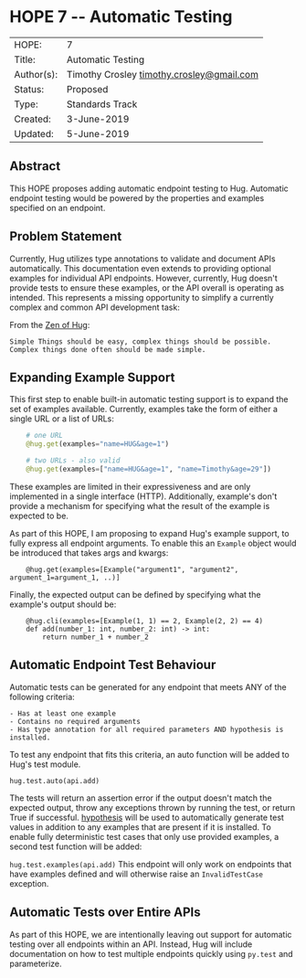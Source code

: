 # HOPE 7 -- Automatic Testing

|             |                                             |
| ------------| ------------------------------------------- |
| HOPE:       | 7                                           |
| Title:      | Automatic Testing                           |
| Author(s):  | Timothy Crosley <timothy.crosley@gmail.com> |
| Status:     | Proposed                                    |
| Type:       | Standards Track                             |
| Created:    | 3-June-2019                                 |
| Updated:    | 5-June-2019                                 |

## Abstract

This HOPE proposes adding automatic endpoint testing to Hug.
Automatic endpoint testing would be powered by the properties and examples specified on an endpoint.

## Problem Statement

Currently, Hug utilizes type annotations to validate and document APIs automatically.
This documentation even extends to providing optional examples for individual API endpoints.
However, currently, Hug doesn't provide tests to ensure these examples, or the API overall is operating as intended.
This represents a missing opportunity to simplify a currently complex and common API development task:

From the [Zen of Hug](https://github.com/hugapi/HOPE/blob/master/all/HOPE-20--The-Zen-of-Hug.md):

```
Simple Things should be easy, complex things should be possible.
Complex things done often should be made simple.

```

## Expanding Example Support

This first step to enable built-in automatic testing support is to expand the set of examples available.
Currently, examples take the form of either a single URL or a list of URLs:

```python
    # one URL
    @hug.get(examples="name=HUG&age=1")

    # two URLs - also valid
    @hug.get(examples=["name=HUG&age=1", "name=Timothy&age=29"])
```

These examples are limited in their expressiveness and are only implemented in a single interface (HTTP).
Additionally, example's don't provide a mechanism for specifying what the result of the example is expected to be.

As part of this HOPE, I am proposing to expand Hug's example support, to fully express all endpoint arguments.
To enable this an `Example` object would be introduced that takes args and kwargs:

```
    @hug.get(examples=[Example("argument1", "argument2", argument_1=argument_1, ..)]
```

Finally, the expected output can be defined by specifying what the example's output should be:

```
    @hug.cli(examples=[Example(1, 1) == 2, Example(2, 2) == 4)
    def add(number_1: int, number_2: int) -> int:
        return number_1 + number_2
```

## Automatic Endpoint Test Behaviour

Automatic tests can be generated for any endpoint that meets ANY of the following criteria:

    - Has at least one example
    - Contains no required arguments
    - Has type annotation for all required parameters AND hypothesis is installed.

To test any endpoint that fits this criteria, an auto function will be added to Hug's test module.

```hug.test.auto(api.add)```

The tests will return an assertion error if the output doesn't match the expected output, throw any exceptions thrown by running the test, or return True if successful.
[hypothesis](https://hypothesis.readthedocs.io/en/latest/) will be used to automatically generate test values in addition to any examples that are present if it is installed.
To enable fully deterministic test cases that only use provided examples, a second test function will be added:

```hug.test.examples(api.add)```
This endpoint will only work on endpoints that have examples defined and will otherwise raise an `InvalidTestCase` exception.

## Automatic Tests over Entire APIs

As part of this HOPE, we are intentionally leaving out support for automatic testing over all endpoints within an API.
Instead, Hug will include documentation on how to test multiple endpoints quickly using `py.test` and parameterize.
